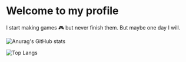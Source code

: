 # Welcome to my profile

I start making games 🎮 but never finish them. But maybe one day I will.

![Anurag's GitHub stats](https://github-readme-stats-qk7k4jqek-brunopj1.vercel.app/api?username=brunopj1&theme=slateorange&show_icons=true)

![Top Langs](https://github-readme-stats-qk7k4jqek-brunopj1.vercel.app/api/top-langs/?username=brunopj1&theme=slateorange&layout=compact&exclude_repo=github-readme-stats,UMinho,RPCW2022-Teste,RPCW2022-TP,RPCW2022,GameEngine-Old,cpp-procedural-terrain,CG2021)